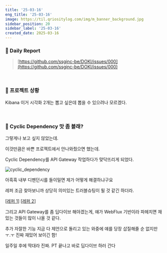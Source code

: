 ```yaml
---
title: '25-03-16'
eng_title: '25-03-16'
image: https://til.qriositylog.com/img/m_banner_background.jpg
sidebar_position: 20
sidebar_label: '25-03-16'
created_date: 2025-03-16
---
```


### 📌 Daily Report
> [https://github.com/ssginc-be/DOKI/issues/000](https://github.com/ssginc-be/DOKI/issues/000)

<br/>

### 📌 프로젝트 상황



Kibana 이거 시각화 2개는 뽑고 싶은데 뽑을 수 있으려나 모르겠다.


<br />

### 📌 Cyclic Dependency 맛 좀 볼래?

그렇게나 보고 싶지 않았는데.

이것만큼은 바쁜 프로젝트에서 안나와줬으면 했는데.

Cyclic Dependency를 API Gateway 작업하다가 맞닥뜨리게 되었다.

![cyclic_dependency](https://github.com/user-attachments/assets/2a5a8e9c-40e0-4b0e-a8be-7f81e8c7e090)

아흑흑 내부 디펜던시를 들이밀면 제가 어떻게 해결하냐구요

레퍼 조금 찾아보니까 상당히 의미있는 트러블슈팅이 될 것 같긴 하더라.

[[레퍼 1](https://www.inflearn.com/community/questions/476449/spring-api-gateway-%EC%97%90%EC%84%9C-feign-client?srsltid=AfmBOoqBRXTLx3S4rZL5Ms21KtOFsYZcDK3c0rQR8vMn_n817dRjsyej)] [[레퍼 2](https://bezzang2.tistory.com/220)]

그리고 API Gateway를 좀 딥다이브 해야겠는게, 얘가 WebFlux 기반이라 파헤치면 재밌는 것들이 많이 나올 것 같다.

추가 자잘한 기능 지금 다 제언으로 돌리고 있는 와중에 얘를 당장 삽질해줄 순 없지만 ㅜ.ㅜ 진짜 재밌어 보이긴 함!

일주일 후에 딱대라 진짜. PT 끝나고 바로 딥다이브 하러 간다
